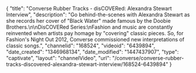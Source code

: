 {
    "title": "Converse Rubber Tracks - disCOVERed: Alexandra Stewart Interview",
    "description": "Go behind-the-scenes with Alexandra Stewart as she records her cover of \"Black Water\" made famous by the Doobie Brothers.\n\nDisCOVERed Series:\nFashion and music are constantly reinvented when artists pay homage by \"covering\" classic pieces. So, for Fashion's Night Out 2012, Converse commissioned new interpretations of classic songs.",
    "channelid": "168524",
    "videoid": "6439894",
    "date_created": "1346968134",
    "date_modified": "1447437907",
    "type": "captivate",
    "layout": "channelVideo",
    "url": "\/converse\/converse-rubber-tracks-discovered-alexandra-stewart-interview\/168524-6439894"
}
